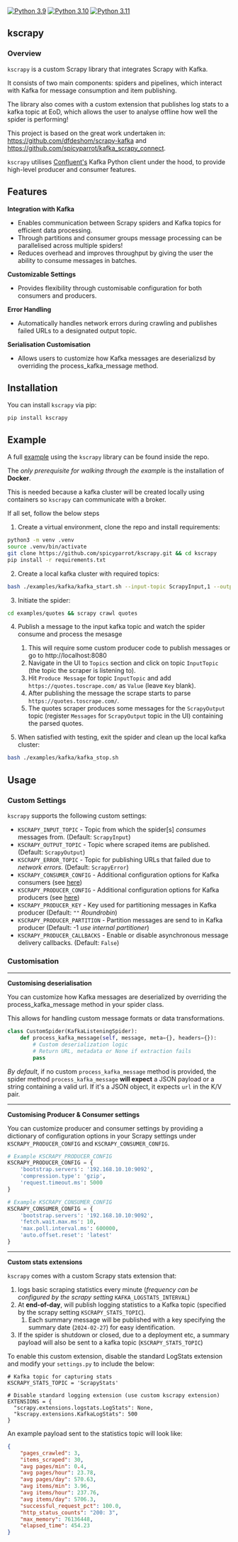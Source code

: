[![Python 3.9](https://img.shields.io/badge/python-3.9-blue.svg)](https://www.python.org/downloads/release/python-3918) [![Python 3.10](https://img.shields.io/badge/python-3.10-blue.svg)](https://www.python.org/downloads/release/python-31013/) [![Python 3.11](https://img.shields.io/badge/python-3.11-blue.svg)](https://www.python.org/downloads/release/python-3117/)
## kscrapy 

### Overview

`kscrapy` is a custom Scrapy library that integrates Scrapy with Kafka.

It consists of two main components: spiders and pipelines, which interact with Kafka for message consumption and item publishing.

The library also comes with a custom extension that publishes log stats to a kafka topic at EoD, which allows the user to analyse offline how well the spider is performing!

This project is based on the great work undertaken in: https://github.com/dfdeshom/scrapy-kafka and https://github.com/spicyparrot/kafka_scrapy_connect.

`kscrapy` utilises [Confluent's](https://github.com/confluentinc/confluent-kafka-python) Kafka Python client under the hood, to provide high-level producer and consumer features.

## Features

**Integration with Kafka**
   - Enables communication between Scrapy spiders and Kafka topics for efficient data processing.
   - Through partitions and consumer groups message processing can be parallelised across multiple spiders!
   - Reduces overhead and improves throughput by giving the user the ability to consume messages in batches.

**Customizable Settings**
   - Provides flexibility through customisable configuration for both consumers and producers.

**Error Handling**
   - Automatically handles network errors during crawling and publishes failed URLs to a designated output topic. 

**Serialisation Customisation**
   - Allows users to customize how Kafka messages are deserializsd by overriding the process_kafka_message method.

## Installation

You can install `kscrapy` via pip:
```
pip install kscrapy
```

## Example

A full [example](https://github.com/spicyparrot/kscrapy?tab=readme-ov-file#example) using the `kscrapy` library can be found inside the repo.

The *only prerequisite for walking through the exampl*e is the installation of **Docker**.

This is needed because a kafka cluster will be created locally using containers so `kscrapy` can communicate with a broker. 

If all set, follow the below steps

1. Create a virtual environment, clone the repo and install requirements:
```bash
python3 -m venv .venv
source .venv/bin/activate
git clone https://github.com/spicyparrot/kscrapy.git && cd kscrapy
pip install -r requirements.txt
```
2. Create a local kafka cluster with required topics:

```bash
bash ./examples/kafka/kafka_start.sh --input-topic ScrapyInput,1 --output-topic ScrapyOutput,1 --error-topic ScrapyError,1 --stats-topic ScrapyStats,1
```

3. Initiate the spider:
```bash
cd examples/quotes && scrapy crawl quotes
```

4. Publish a message to the input kafka topic and watch the spider consume and process the mesasge
   1.  This will require some custom producer code to publish messages or go to http://localhost:8080
   2. Navigate in the UI to `Topics` section and click on topic `InputTopic` (the topic the scraper is listening to).
   3. Hit `Produce Message` for topic `InputTopic` and add `https://quotes.toscrape.com/` as `Value` (leave `Key` blank).
   4. After publishing the message the scrape starts to parse `https://quotes.toscrape.com/`.
   5. The quotes scraper produces some messages for the `ScrapyOutput` topic (register `Messages` for `ScrapyOutput` topic in the UI) containing the parsed quotes. 


5. When satisfied with testing, exit the spider and clean up the local kafka cluster:
```bash
bash ./examples/kafka/kafka_stop.sh
```

## Usage

### Custom Settings
`kscrapy` supports the following custom settings:

- `KSCRAPY_INPUT_TOPIC`	- Topic from which the spider[s] *consumes* messages from. (Default: `ScrapyInput`)
- `KSCRAPY_OUTPUT_TOPIC` - Topic where scraped items are published. (Default: `ScrapyOutput`)
- `KSCRAPY_ERROR_TOPIC`	- Topic for publishing URLs that failed due to *network errors*. (Default: `ScrapyError`)
- `KSCRAPY_CONSUMER_CONFIG` - Additional configuration options for Kafka consumers (see [here](https://github.com/confluentinc/librdkafka/blob/master/CONFIGURATION.md))
- `KSCRAPY_PRODUCER_CONFIG` - Additional configuration options for Kafka producers (see [here](https://github.com/confluentinc/librdkafka/blob/master/CONFIGURATION.md))
- `KSCRAPY_PRODUCER_KEY` - Key used for partitioning messages in Kafka producer (Default: `""` *Roundrobin*)
- `KSCRAPY_PRODUCER_PARTITION` - Partition messages are send to in Kafka producer (Default: -1 *use internal partitioner*)
- `KSCRAPY_PRODUCER_CALLBACKS` - Enable or disable asynchronous message delivery callbacks. (Default: `False`)

### Customisation

---

**Customising deserialisation** 

You can customize how Kafka messages are deserialized by overriding the process_kafka_message method in your spider class. 

This allows for handling custom message formats or data transformations.

```python
class CustomSpider(KafkaListeningSpider):
	def process_kafka_message(self, message, meta={}, headers={}):
		# Custom deserialization logic
		# Return URL, metadata or None if extraction fails
		pass
```

*By default*, if no custom `process_kafka_message` method is provided, the spider method `process_kafka_message` **will expect** a JSON payload or a string containing a valid url. If it's a JSON object, it expects `url` in the K/V pair.

---

**Customising Producer & Consumer settings**

You can customize producer and consumer settings by providing a dictionary of configuration options in your Scrapy settings under `KSCRAPY_PRODUCER_CONFIG` and `KSCRAPY_CONSUMER_CONFIG`.

```python
# Example KSCRAPY_PRODUCER_CONFIG
KSCRAPY_PRODUCER_CONFIG = {
	'bootstrap.servers': '192.168.10.10:9092',
	'compression.type': 'gzip',
	'request.timeout.ms': 5000
}

# Example KSCRAPY_CONSUMER_CONFIG
KSCRAPY_CONSUMER_CONFIG = {
	'bootstrap.servers': '192.168.10.10:9092',
	'fetch.wait.max.ms': 10,
	'max.poll.interval.ms': 600000,
	'auto.offset.reset': 'latest'
}
```
---
**Custom stats extensions**

`kscrapy` comes with a custom Scrapy stats extension that:
1. logs basic scraping statistics every minute (*frequency can be configured by the scrapy setting* `KAFKA_LOGSTATS_INTERVAL`)
2. At **end-of-day**, will publish logging statistics to a Kafka topic (specified by the scrapy setting `KSCRAPY_STATS_TOPIC`).
   1. Each summary message will be published with a key specifying the summary date (`2024-02-27`) for easy identification.
3.	If the spider is shutdown or closed, due to a deployment etc, a summary payload will also be sent to a kafka topic (`KSCRAPY_STATS_TOPIC`)


To enable this custom extension, disable the standard LogStats extension and modify your `settings.py` to include the below:
```
# Kafka topic for capturing stats
KSCRAPY_STATS_TOPIC = 'ScrapyStats'

# Disable standard logging extension (use custom kscrapy extension)
EXTENSIONS = {
  "scrapy.extensions.logstats.LogStats": None,
  "kscrapy.extensions.KafkaLogStats": 500
}
```

An example payload sent to the statistics topic will look like:
```json
{
	"pages_crawled": 3,
	"items_scraped": 30,
	"avg pages/min": 0.4,
	"avg pages/hour": 23.78,
	"avg pages/day": 570.63,
	"avg items/min": 3.96,
	"avg items/hour": 237.76,
	"avg items/day": 5706.3,
	"successful_request_pct": 100.0,
	"http_status_counts": "200: 3",
	"max_memory": 76136448,
	"elapsed_time": 454.23
}
```
